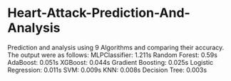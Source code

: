 # Heart-Attack-Prediction-And-Analysis
Prediction and analysis using 9 Algorithms and comparing their accuracy.
The output were as follows:
MLPClassifier: 1.211s
Random Forest: 0.59s
AdaBoost: 0.051s
XGBoost: 0.044s
Gradient Boosting: 0.025s
Logistic Regression: 0.011s
SVM: 0.009s
KNN: 0.008s
Decision Tree: 0.003s
